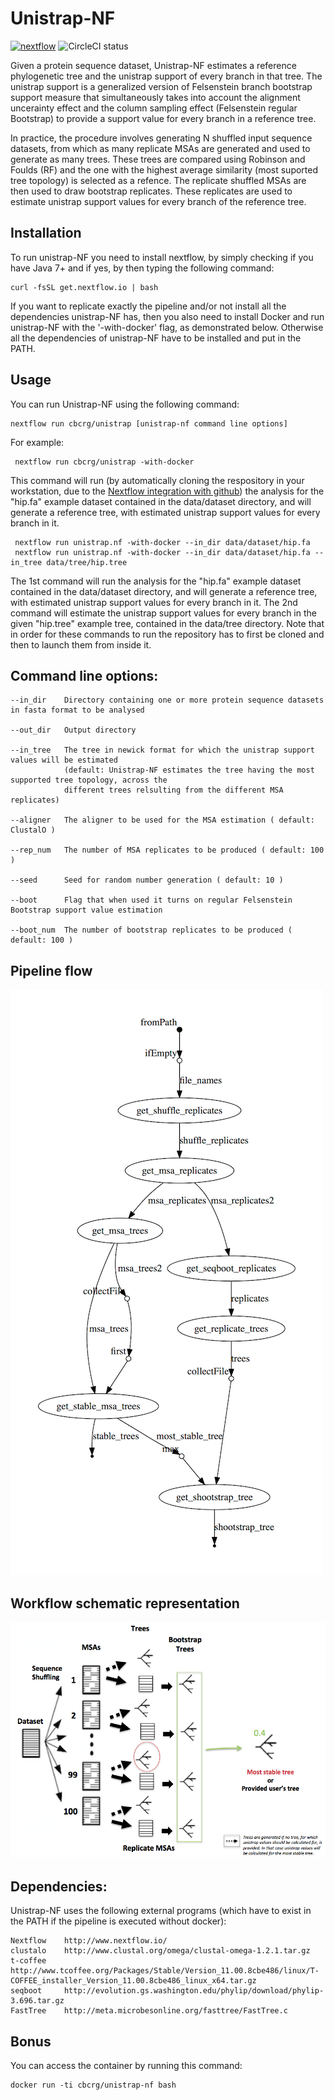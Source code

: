Unistrap-NF
===================

[![nextflow](https://img.shields.io/badge/nextflow-%E2%89%A50.18.0-brightgreen.svg)](http://nextflow.io)
![CircleCI status](https://circleci.com/gh/cbcrg/unistrap.png?style=shield)


Given a protein sequence dataset, Unistrap-NF estimates a reference phylogenetic tree and the unistrap support of every branch in that tree. The unistrap support is a generalized version of Felsenstein branch bootstrap support measure that simultaneously takes into account the alignment uncerainty effect and the column sampling effect (Felsenstein regular Bootstrap) to provide a support value for every branch in a reference tree. 

In practice, the procedure involves generating N shuffled input sequence datasets, from which as many replicate MSAs are generated and used to generate as many trees. These trees are compared using Robinson and Foulds (RF) and the one with the highest average similarity (most suported tree topology) is selected as a refence. The replicate shuffled MSAs are then used to draw bootstrap replicates. These replicates are used to estimate unistrap support values for every branch of the reference tree. 

Installation
-----------

To run unistrap-NF you need to install nextflow, by simply checking if you have Java 7+ and if yes, by then typing the following command:

	curl -fsSL get.nextflow.io | bash

If you want to replicate exactly the pipeline and/or not install all the dependencies unistrap-NF has, then you also need to install Docker and run unistrap-NF with the '-with-docker' flag, as demonstrated below. Otherwise all the dependencies of unistrap-NF have to be installed and put in the PATH.


Usage
-----------
    
You can run Unistrap-NF using the following command: 

    nextflow run cbcrg/unistrap [unistrap-nf command line options]

For example: 

     nextflow run cbcrg/unistrap -with-docker

This command will run (by automatically cloning the respository in your workstation, due to the [Nextflow integration with github](http://www.nextflow.io/docs/latest/sharing.html)) the analysis for the "hip.fa" example dataset contained in the data/dataset directory, and will generate a reference tree, with estimated unistrap support values for every branch in it.

     nextflow run unistrap.nf -with-docker --in_dir data/dataset/hip.fa 
     nextflow run unistrap.nf -with-docker --in_dir data/dataset/hip.fa --in_tree data/tree/hip.tree 

The 1st command will run the analysis for the "hip.fa" example dataset contained in the data/dataset directory, and will generate a reference tree, with estimated unistrap support values for every branch in it.
The 2nd command will estimate the unistrap support values for every branch in the given "hip.tree" example tree, contained in the data/tree directory. Note that in order for these commands to run the repository has to first be cloned and then to launch them from inside it. 

Command line options:
---------------------

	--in_dir	Directory containing one or more protein sequence datasets in fasta format to be analysed

	--out_dir	Output directory

	--in_tree	The tree in newick format for which the unistrap support values will be estimated 
				(default: Unistrap-NF estimates the tree having the most supported tree topology, across the 
				different trees relsulting from the different MSA replicates)

	--aligner	The aligner to be used for the MSA estimation ( default: ClustalO )
	
	--rep_num	The number of MSA replicates to be produced ( default: 100 )

	--seed		Seed for random number generation ( default: 10 )
	
	--boot		Flag that when used it turns on regular Felsenstein Bootstrap support value estimation
	
	--boot_num	The number of bootstrap replicates to be produced ( default: 100 )
	

Pipeline flow
--------------

![alt unistrap](images/dag.png) 

Workflow schematic representation
---------------------------------

![alt unistrap](images/unistrap_schematic_workflow.png) 

Dependencies:
-------------

Unistrap-NF uses the following external programs (which have to exist in the PATH if the pipeline is executed without docker):

	Nextflow	http://www.nextflow.io/
	clustalo	http://www.clustal.org/omega/clustal-omega-1.2.1.tar.gz
	t-coffee	http://www.tcoffee.org/Packages/Stable/Version_11.00.8cbe486/linux/T-COFFEE_installer_Version_11.00.8cbe486_linux_x64.tar.gz
	seqboot		http://evolution.gs.washington.edu/phylip/download/phylip-3.696.tar.gz
	FastTree	http://meta.microbesonline.org/fasttree/FastTree.c
        
Bonus
------

You can access the container by running this command: 

	docker run -ti cbcrg/unistrap-nf bash

